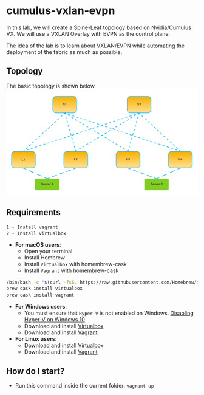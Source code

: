 # cumulus-vxlan-evpn

In this lab, we will create a Spine-Leaf topology based on Nvidia/Cumulus VX. We will use a VXLAN Overlay with EVPN as the control plane.

The idea of the lab is to learn about VXLAN/EVPN while automating the deployment of the fabric as much as possible.

## Topology

The basic topology is shown below.
![print table](../resources/net_lab1_logical.png)

## Requirements

```
1 - Install vagrant
2 - Install virtualbox
```

- **For macOS users**:
  - Open your terminal
  - Install Hombrew
  - Install `Virtualbox` with homembrew-cask
  - Install `Vagrant` with homembrew-cask

```bash
/bin/bash -c "$(curl -fsSL https://raw.githubusercontent.com/Homebrew/install/master/install.sh)"
brew cask install virtualbox
brew cask install vagrant
```

- **For Windows users**:
  - You must ensure that `Hyper-V` is not enabled on Windows. [Disabling Hyper-V on Windows 10](https://docs.microsoft.com/en-us/troubleshoot/windows-client/application-management/virtualization-apps-not-work-with-hyper-v#resolution)
  - Download and install [Virtualbox](https://www.virtualbox.org/wiki/Downloads)
  - Download and install [Vagrant](https://www.vagrantup.com/downloads)
- **For Linux users**:
  - Download and install [Virtualbox](https://www.virtualbox.org/wiki/Linux_Downloads)
  - Download and install [Vagrant](https://www.vagrantup.com/downloads)

## How do I start?

- Run this command inside the current folder: `vagrant up`
